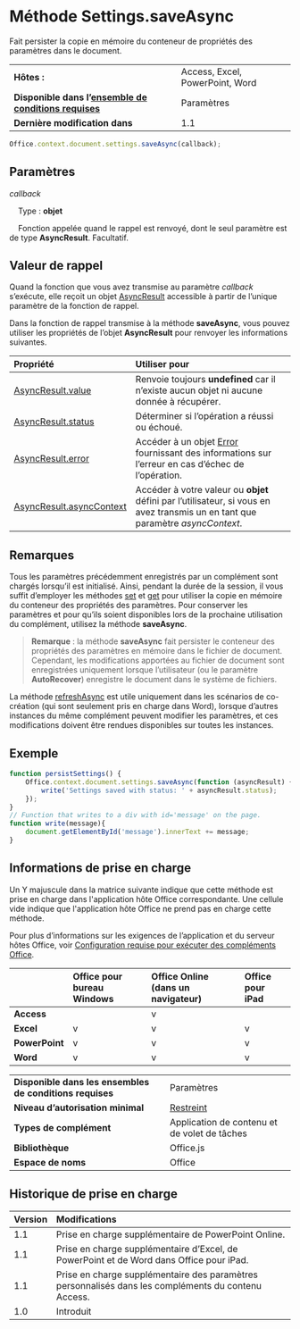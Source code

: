 
# <a name="settings.saveasync-method"></a>Méthode Settings.saveAsync
Fait persister la copie en mémoire du conteneur de propriétés des paramètres dans le document.

|||
|:-----|:-----|
|**Hôtes :**|Access, Excel, PowerPoint, Word|
|**Disponible dans l’[ensemble de conditions requises](../../docs/overview/specify-office-hosts-and-api-requirements.md)**|Paramètres|
|**Dernière modification dans**|1.1|

```js
Office.context.document.settings.saveAsync(callback);
```


## <a name="parameters"></a>Paramètres



_callback_<br/>
&nbsp;&nbsp;&nbsp;&nbsp;Type : **objet**

&nbsp;&nbsp;&nbsp;&nbsp;Fonction appelée quand le rappel est renvoyé, dont le seul paramètre est de type **AsyncResult**. Facultatif.

    



## <a name="callback-value"></a>Valeur de rappel

Quand la fonction que vous avez transmise au paramètre _callback_ s’exécute, elle reçoit un objet [AsyncResult](../../reference/shared/asyncresult.md) accessible à partir de l’unique paramètre de la fonction de rappel.

Dans la fonction de rappel transmise à la méthode **saveAsync**, vous pouvez utiliser les propriétés de l’objet **AsyncResult** pour renvoyer les informations suivantes.



|**Propriété**|**Utiliser pour**|
|:-----|:-----|
|[AsyncResult.value](../../reference/shared/asyncresult.value.md)|Renvoie toujours **undefined** car il n’existe aucun objet ni aucune donnée à récupérer.|
|[AsyncResult.status](../../reference/shared/asyncresult.status.md)|Déterminer si l’opération a réussi ou échoué.|
|[AsyncResult.error](../../reference/shared/asyncresult.error.md)|Accéder à un objet [Error](../../reference/shared/error.md) fournissant des informations sur l’erreur en cas d’échec de l’opération.|
|[AsyncResult.asyncContext](../../reference/shared/asyncresult.asynccontext.md)|Accéder à votre valeur ou **objet** défini par l’utilisateur, si vous en avez transmis un en tant que paramètre _asyncContext_.|

## <a name="remarks"></a>Remarques

Tous les paramètres précédemment enregistrés par un complément sont chargés lorsqu’il est initialisé. Ainsi, pendant la durée de la session, il vous suffit d’employer les méthodes [set](../../reference/shared/settings.set.md) et [get](../../reference/shared/settings.get.md) pour utiliser la copie en mémoire du conteneur des propriétés des paramètres. Pour conserver les paramètres et pour qu’ils soient disponibles lors de la prochaine utilisation du complément, utilisez la méthode **saveAsync**.


 >**Remarque** : la méthode **saveAsync** fait persister le conteneur des propriétés des paramètres en mémoire dans le fichier de document. Cependant, les modifications apportées au fichier de document sont enregistrées uniquement lorsque l’utilisateur (ou le paramètre **AutoRecover**) enregistre le document dans le système de fichiers.

La méthode [refreshAsync](../../reference/shared/settings.refreshasync.md) est utile uniquement dans les scénarios de co-création (qui sont seulement pris en charge dans Word), lorsque d’autres instances du même complément peuvent modifier les paramètres, et ces modifications doivent être rendues disponibles sur toutes les instances.


## <a name="example"></a>Exemple




```js
function persistSettings() {
    Office.context.document.settings.saveAsync(function (asyncResult) {
        write('Settings saved with status: ' + asyncResult.status);
    });
}
// Function that writes to a div with id='message' on the page.
function write(message){
    document.getElementById('message').innerText += message; 
}
```




## <a name="support-details"></a>Informations de prise en charge


Un Y majuscule dans la matrice suivante indique que cette méthode est prise en charge dans l'application hôte Office correspondante. Une cellule vide indique que l'application hôte Office ne prend pas en charge cette méthode.

Pour plus d’informations sur les exigences de l’application et du serveur hôtes Office, voir [Configuration requise pour exécuter des compléments Office](../../docs/overview/requirements-for-running-office-add-ins.md).



||**Office pour bureau Windows**|**Office Online (dans un navigateur)**|**Office pour iPad**|
|:-----|:-----|:-----|:-----|
|**Access**||v||
|**Excel**|v|v|v|
|**PowerPoint**|v|v|v|
|**Word**|v|v|v|

|||
|:-----|:-----|
|**Disponible dans les ensembles de conditions requises**|Paramètres|
|**Niveau d’autorisation minimal**|[Restreint](../../docs/develop/requesting-permissions-for-api-use-in-content-and-task-pane-add-ins.md)|
|**Types de complément**|Application de contenu et de volet de tâches|
|**Bibliothèque**|Office.js|
|**Espace de noms**|Office|

## <a name="support-history"></a>Historique de prise en charge




|**Version**|**Modifications**|
|:-----|:-----|
|1.1|Prise en charge supplémentaire de PowerPoint Online.|
|1.1|Prise en charge supplémentaire d’Excel, de PowerPoint et de Word dans Office pour iPad.|
|1.1|Prise en charge supplémentaire des paramètres personnalisés dans les compléments du contenu Access.|
|1.0|Introduit|
